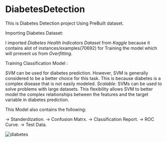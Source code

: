 # DiabetesDetection
This is Diabetes Detection project Using PreBuilt dataset.


Importing Diabetes Dataset:

I imported *Diabetes Health Indicators Dataset* from *Kaggle* because it contains alot of instances/examples(70692) for Training the model which will prrevent us from *Overfitting*.



Training Classification Model :


*SVM* can be used for diabetes prediction. However, SVM is generally considered to be a better choice for this task. This is because diabetes is a complex disease that is not easily modeled. *Scalable:* SVMs can be used to solve problems with large datasets. This flexibility allows SVM to better model the complex relationships between the features and the target variable in diabetes prediction.

This Model also contains the following:

-> Standerdization.
-> Confusion Matrx.
-> Classification Report.
-> ROC Curve.
-> Test Data.

![diabetes](https://github.com/KamranUmer/DiabetesDetection/assets/86089489/0628dc51-3a4e-464f-9593-cbaccfae1e6f)
